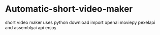 # Automatic-short-video-maker

short video maker
uses python
download import openai moviepy pexelapi and assemblyai api
enjoy


